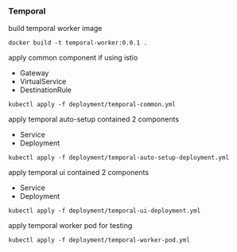 ### Temporal

build temporal worker image
```
docker build -t temporal-worker:0.0.1 .
```

apply common component if using istio
- Gateway
- VirtualService
- DestinationRule
```
kubectl apply -f deployment/temporal-common.yml
```

apply temporal auto-setup contained 2 components
- Service
- Deployment
```
kubectl apply -f deployment/temporal-auto-setup-deployment.yml
```

apply temporal ui contained 2 components
- Service
- Deployment
```
kubectl apply -f deployment/temporal-ui-deployment.yml
```

apply temporal worker pod for testing
```
kubectl apply -f deployment/temporal-worker-pod.yml
```